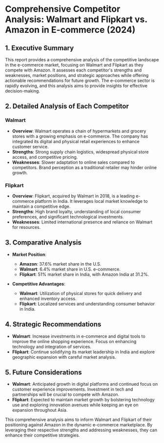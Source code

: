 # Comprehensive Competitor Analysis: Walmart and Flipkart vs. Amazon in E-commerce (2024)

## 1. Executive Summary
This report provides a comprehensive analysis of the competitive landscape in the e-commerce market, focusing on Walmart and Flipkart as they compete with Amazon. It assesses each competitor's strengths and weaknesses, market positions, and strategic approaches while offering actionable recommendations for future growth. The e-commerce sector is rapidly evolving, and this analysis aims to provide insights for effective decision-making.

## 2. Detailed Analysis of Each Competitor
### Walmart
- **Overview**: Walmart operates a chain of hypermarkets and grocery stores with a growing emphasis on e-commerce. The company has integrated its digital and physical retail experiences to enhance customer service.
- **Strengths**: Strong supply chain logistics, widespread physical store access, and competitive pricing.
- **Weaknesses**: Slower adaptation to online sales compared to competitors. Brand perception as a traditional retailer may hinder online growth.

### Flipkart
- **Overview**: Flipkart, acquired by Walmart in 2018, is a leading e-commerce platform in India. It leverages local market knowledge to maintain a competitive edge.
- **Strengths**: High brand loyalty, understanding of local consumer preferences, and significant technological investments.
- **Weaknesses**: Limited international presence and reliance on Walmart for resources.

## 3. Comparative Analysis
- **Market Position**:
  - **Amazon**: 37.6% market share in the U.S.
  - **Walmart**: 6.4% market share in U.S. e-commerce.
  - **Flipkart**: 51% market share in India, with Amazon India at 31.2%.

- **Competitive Advantages**:
  - **Walmart**: Utilization of physical stores for quick delivery and enhanced inventory access.
  - **Flipkart**: Localized services and understanding consumer behavior in India.

## 4. Strategic Recommendations
- **Walmart**: Increase investments in e-commerce and digital tools to improve the online shopping experience. Focus on enhancing technology and integration of services.
- **Flipkart**: Continue solidifying its market leadership in India and explore geographic expansion with careful market analysis.

## 5. Future Considerations
- **Walmart**: Anticipated growth in digital platforms and continued focus on customer experience improvements. Investment in tech and partnerships will be crucial to compete with Amazon.
- **Flipkart**: Expected to maintain market growth by bolstering technology use and exploring innovation avenues while keeping an eye on expansion throughout Asia.

This comprehensive analysis aims to inform Walmart and Flipkart of their positioning against Amazon in the dynamic e-commerce marketplace. By leveraging their respective strengths and addressing weaknesses, they can enhance their competitive strategies.